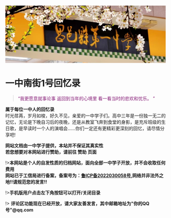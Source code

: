 ![739749caabf4805c1999c06d3969dbb.jpg](./img/1.jpg)
# 一中南街1号回忆录
> <font color= #871F78>“我更愿意就事论事 返回到当年的心境里 看一看当时的悲欢和忧乐。 ”</font>

**属于每位一中人的回忆录**<br>
时光荏苒，岁月如梭，好久不见，亲爱的一中学子们。高中三年是一份独一无二的记忆，无论是下晚自习后的夜晚，还是从教室飞奔到食堂的身影，是充斥班级的生日歌，是早读时一个人的演唱会……你们一定还有更精彩更深刻的回忆，请尽情分享吧!

**网站文档由一中学子提供，本站并不保证其真实性**<br>
**若您想要对本网站进行赞助，请前往 赞助 页面**<br>

!>**本网站是个人的自发性质的归档网站，面向全部一中学子开放，并不会收取任何费用**<br>
**网站已于工信局进行备案，备案号为：<a class="info" href="https://beian.miit.gov.cn/" target="_blank">鲁ICP备2022030058号</a>,网络并非法外之地!!请规范您的发言!!**<br>

!>**手机版用户点击左下角按钮可以打开/关闭目录**

!> **评论区功能现在已经开放，请大家友善发言，其中邮箱地址为"你的QQ号"@qq.com**